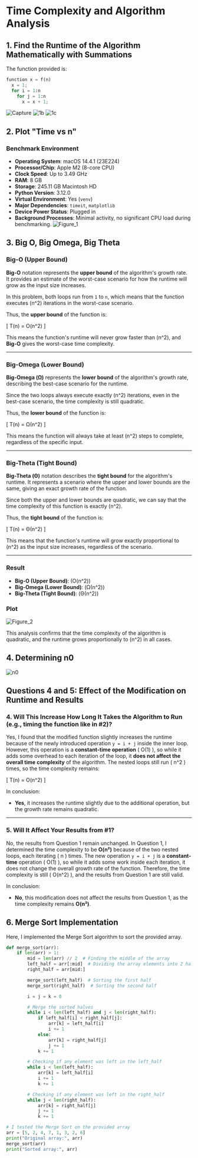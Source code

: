 # Time Complexity and Algorithm Analysis

## 1. Find the Runtime of the Algorithm Mathematically with Summations
The function provided is:
```python
function x = f(n)
  x = 1;
  for i = 1:n
    for j = 1:n
      x = x + 1;
```
![Capture](https://github.com/user-attachments/assets/1fc8bcc2-534a-4228-9897-20faceb9c0e9)
![1b](https://github.com/user-attachments/assets/28ea128b-d0cf-4ac9-9b6d-5d5a60a2d6f9)
![1c](https://github.com/user-attachments/assets/ed0a2583-e591-48a7-9ea4-14a789ab844d)


## 2. Plot "Time vs n"
### Benchmark Environment

- **Operating System**: macOS 14.4.1 (23E224)
- **Processor/Chip**: Apple M2 (8-core CPU)
- **Clock Speed**: Up to 3.49 GHz
- **RAM**: 8 GB
- **Storage**: 245.11 GB Macintosh HD
- **Python Version**: 3.12.0
- **Virtual Environment**: Yes (`venv`)
- **Major Dependencies**: `timeit`, `matplotlib`
- **Device Power Status**: Plugged in
- **Background Processes**: Minimal activity, no significant CPU load during benchmarking.
![Figure_1](https://github.com/user-attachments/assets/8018ebeb-8aef-4043-afae-44f232086a05)

## 3. Big O, Big Omega, Big Theta

### Big-O (Upper Bound)

**Big-O** notation represents the **upper bound** of the algorithm's growth rate. It provides an estimate of the worst-case scenario for how the runtime will grow as the input size increases.

In this problem, both loops run from `1` to `n`, which means that the function executes \(n^2\) iterations in the worst-case scenario.

Thus, the **upper bound** of the function is:

\[
T(n) = O(n^2)
\]

This means the function's runtime will never grow faster than \(n^2\), and **Big-O** gives the worst-case time complexity.

---

### Big-Omega (Lower Bound)

**Big-Omega (Ω)** represents the **lower bound** of the algorithm's growth rate, describing the best-case scenario for the runtime.

Since the two loops always execute exactly \(n^2\) iterations, even in the best-case scenario, the time complexity is still quadratic.

Thus, the **lower bound** of the function is:

\[
T(n) = Ω(n^2)
\]

This means the function will always take at least \(n^2\) steps to complete, regardless of the specific input.

---

### Big-Theta (Tight Bound)

**Big-Theta (Θ)** notation describes the **tight bound** for the algorithm's runtime. It represents a scenario where the upper and lower bounds are the same, giving an exact growth rate of the function.

Since both the upper and lower bounds are quadratic, we can say that the time complexity of this function is exactly \(n^2\).

Thus, the **tight bound** of the function is:

\[
T(n) = Θ(n^2)
\]

This means that the function's runtime will grow exactly proportional to \(n^2\) as the input size increases, regardless of the scenario.

---

### Result
- **Big-O (Upper Bound)**: \(O(n^2)\)
- **Big-Omega (Lower Bound)**: \(Ω(n^2)\)
- **Big-Theta (Tight Bound)**: \(Θ(n^2)\)
### Plot
![Figure_2](https://github.com/user-attachments/assets/c316624d-c629-48f6-818d-99d39e8f8973)


This analysis confirms that the time complexity of the algorithm is quadratic, and the runtime grows proportionally to \(n^2\) in all cases.

## 4. Determining n0
![n0](https://github.com/user-attachments/assets/5c792a8c-a105-4401-b803-ae073f31ab55)

## Questions 4 and 5: Effect of the Modification on Runtime and Results

### 4. Will This Increase How Long It Takes the Algorithm to Run (e.g., timing the function like in #2)?

Yes, I found that the modified function slightly increases the runtime because of the newly introduced operation `y = i + j` inside the inner loop. However, this operation is a **constant-time operation** \( O(1) \), so while it adds some overhead to each iteration of the loop, it **does not affect the overall time complexity** of the algorithm. The nested loops still run \( n^2 \) times, so the time complexity remains:

\[
T(n) = O(n^2)
\]

In conclusion:
- **Yes**, it increases the runtime slightly due to the additional operation, but the growth rate remains quadratic.

---

### 5. Will It Affect Your Results from #1?

No, the results from Question 1 remain unchanged. In Question 1, I determined the time complexity to be **O(n²)** because of the two nested loops, each iterating \( n \) times. The new operation `y = i + j` is a **constant-time** operation \( O(1) \), so while it adds some work inside each iteration, it does not change the overall growth rate of the function. Therefore, the time complexity is still \( O(n^2) \), and the results from Question 1 are still valid.

In conclusion:
- **No**, this modification does not affect the results from Question 1, as the time complexity remains **O(n²)**.

## 6. Merge Sort Implementation
Here, I implemented the Merge Sort algorithm to sort the provided array.

```python
def merge_sort(arr):
    if len(arr) > 1:
        mid = len(arr) // 2  # Finding the middle of the array
        left_half = arr[:mid]  # Dividing the array elements into 2 halves
        right_half = arr[mid:]

        merge_sort(left_half)  # Sorting the first half
        merge_sort(right_half)  # Sorting the second half

        i = j = k = 0

        # Merge the sorted halves
        while i < len(left_half) and j < len(right_half):
            if left_half[i] < right_half[j]:
                arr[k] = left_half[i]
                i += 1
            else:
                arr[k] = right_half[j]
                j += 1
            k += 1

        # Checking if any element was left in the left_half
        while i < len(left_half):
            arr[k] = left_half[i]
            i += 1
            k += 1

        # Checking if any element was left in the right_half
        while j < len(right_half):
            arr[k] = right_half[j]
            j += 1
            k += 1

# I tested the Merge Sort on the provided array
arr = [5, 2, 4, 7, 1, 3, 2, 6]
print("Original array:", arr)
merge_sort(arr)
print("Sorted array:", arr)
```

